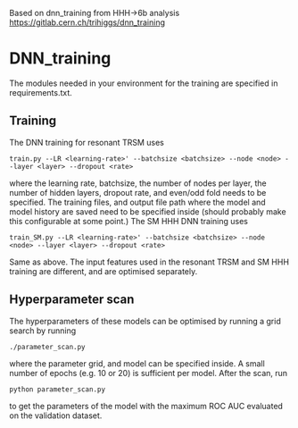 Based on dnn_training from HHH->6b analysis https://gitlab.cern.ch/trihiggs/dnn_training 

# DNN_training
The modules needed in your environment for the training are specified in requirements.txt.

## Training
The DNN training for resonant TRSM uses
``` 
train.py --LR <learning-rate>' --batchsize <batchsize> --node <node> --layer <layer> --dropout <rate>
```
where the learning rate, batchsize, the number of nodes per layer, the number of hidden layers, dropout rate, and even/odd fold needs to be specified. The training files, and output file path where the model and model history are saved need to be specified inside (should probably make this configurable at some point.)
The SM HHH DNN training uses 
``` 
train_SM.py --LR <learning-rate>' --batchsize <batchsize> --node <node> --layer <layer> --dropout <rate>
```
Same as above. The input features used in the resonant TRSM and SM HHH training are different, and are optimised separately.

## Hyperparameter scan
The hyperparameters of these models can be optimised by running a grid search by running
```
./parameter_scan.py
```
where the parameter grid, and model can be specified inside. A small number of epochs (e.g. 10 or 20) is sufficient per model.
After the scan, run
```
python parameter_scan.py
```
to get the parameters of the model with the maximum ROC AUC evaluated on the validation dataset.
